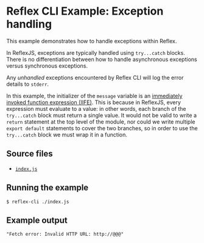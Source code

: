 # Reflex CLI Example: Exception handling

This example demonstrates how to handle exceptions within Reflex.

In ReflexJS, exceptions are typically handled using `try...catch` blocks. There is no differentiation between how to handle asynchronous exceptions versus synchronous exceptions.

Any *unhandled* exceptions encountered by Reflex CLI will log the error details to `stderr`.

In this example, the initializer of the `message` variable is an [immediately invoked function expression (IIFE)](https://developer.mozilla.org/en-US/docs/Glossary/IIFE). This is because in ReflexJS, every expression must evaluate to a value: in other words, each branch of the `try...catch` block must return a single value. It would not be valid to write a `return` statement at the top level of the module, nor could we write multiple `export default` statements to cover the two branches, so in order to use the `try...catch` block we must wrap it in a function.

## Source files

- [`index.js`](./index.js)

## Running the example

```shell
$ reflex-cli ./index.js
```

## Example output

```
"Fetch error: Invalid HTTP URL: http://@@@"
```
